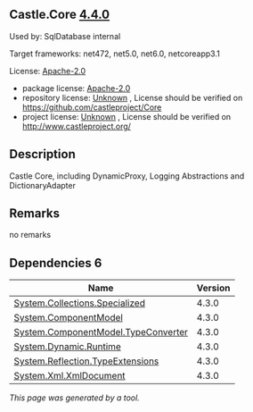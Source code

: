 Castle.Core [4.4.0](https://www.nuget.org/packages/Castle.Core/4.4.0)
--------------------

Used by: SqlDatabase internal

Target frameworks: net472, net5.0, net6.0, netcoreapp3.1

License: [Apache-2.0](../../../../licenses/apache-2.0) 

- package license: [Apache-2.0](http://www.apache.org/licenses/LICENSE-2.0.html) 
- repository license: [Unknown](https://github.com/castleproject/Core) , License should be verified on https://github.com/castleproject/Core
- project license: [Unknown](http://www.castleproject.org/) , License should be verified on http://www.castleproject.org/

Description
-----------
Castle Core, including DynamicProxy, Logging Abstractions and DictionaryAdapter

Remarks
-----------
no remarks


Dependencies 6
-----------

|Name|Version|
|----------|:----|
|[System.Collections.Specialized](../../../../packages/nuget.org/system.collections.specialized/4.3.0)|4.3.0|
|[System.ComponentModel](../../../../packages/nuget.org/system.componentmodel/4.3.0)|4.3.0|
|[System.ComponentModel.TypeConverter](../../../../packages/nuget.org/system.componentmodel.typeconverter/4.3.0)|4.3.0|
|[System.Dynamic.Runtime](../../../../packages/nuget.org/system.dynamic.runtime/4.3.0)|4.3.0|
|[System.Reflection.TypeExtensions](../../../../packages/nuget.org/system.reflection.typeextensions/4.3.0)|4.3.0|
|[System.Xml.XmlDocument](../../../../packages/nuget.org/system.xml.xmldocument/4.3.0)|4.3.0|

*This page was generated by a tool.*